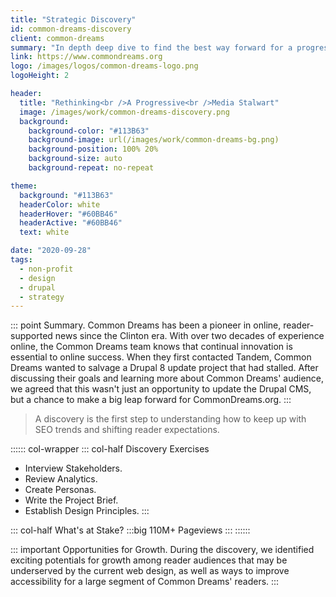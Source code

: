 ```yaml
---
title: "Strategic Discovery"
id: common-dreams-discovery
client: common-dreams
summary: "In depth deep dive to find the best way forward for a progressive news website."
link: https://www.commondreams.org
logo: /images/logos/common-dreams-logo.png
logoHeight: 2

header:
  title: "Rethinking<br />A Progressive<br />Media Stalwart"
  image: /images/work/common-dreams-discovery.png
  background:
    background-color: "#113B63"
    background-image: url(/images/work/common-dreams-bg.png)
    background-position: 100% 20%
    background-size: auto
    background-repeat: no-repeat

theme:
  background: "#113B63"
  headerColor: white
  headerHover: "#60BB46"
  headerActive: "#60BB46"
  text: white

date: "2020-09-28"
tags:
  - non-profit
  - design
  - drupal
  - strategy
---
```


::: point Summary.
Common Dreams has been a pioneer in online, reader-supported news since the Clinton era. With over two decades of experience online, the Common Dreams team knows that continual innovation is essential to online success. When they first contacted Tandem, Common Dreams wanted to salvage a Drupal 8 update project that had stalled. After discussing their goals and learning more about Common Dreams' audience, we agreed that this wasn't just an opportunity to update the Drupal CMS, but a chance to make a big leap forward for CommonDreams.org.
:::

> A discovery is the first step to understanding how to keep up with SEO trends and shifting reader expectations.

:::::: col-wrapper
::: col-half Discovery Exercises
* Interview Stakeholders.
* Review Analytics.
* Create Personas.
* Write the Project Brief.
* Establish Design Principles.
:::

::: col-half What's at Stake?
:::big
110M+ Pageviews
:::
::::::

::: important Opportunities for Growth.
During the discovery, we identified exciting potentials for growth among reader audiences that may be underserved by the current web design, as well as ways to improve accessibility for a large segment of Common Dreams' readers.
:::
